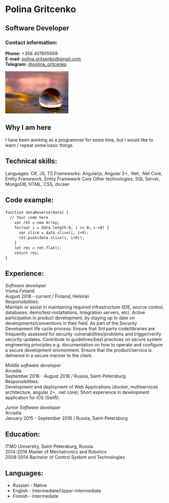 # Polina Gritcenko

## Software Developer

### Contact information:
**Phone:** +358 401905669  
**E-mail:** polina.gritsenko@gmail.com  
**Telegram:** [@polina_gritcenko](https://t.me/polina_gritcenko)  

<img src="/assets/images/avatar.jpg" alt="avatar" width="200"/>

## Why I am here
I have been working as a programmer for some time, but I would like to learn / repeat some basic things.

## Technical skills:
Languages: C#, JS, TS
Frameworks: Angularjs, Angular 2+, .Net, .Net Core, Entity Framework, Entity Framework Core
Other technologies: SQL Server, MongoDB, HTML, CSS, docker

## Code example:
```
function dataReverse(data) {
  // Your code here
    var ret = new Array;
    for(var i = data.length-8; i >= 0; i-=8) {
      var slice = data.slice(i, i+8);
      ret.push(data.slice(i, i+8));
    }
    let res = ret.flat();
    return res;
}
```

## Experience:
_Software developer_  
Visma Finland  
August 2018 - current / Finland, Helsinki  
Responsibilities:  
Maintain or assist in maintaining required infrastructure (IDE, source control, databases, demo/test-installations, Integration servers, etc).
Active participation in product development, by staying up to date on developments/conventions in their field.
As part of the Security Development life cycle process: Ensure that 3rd party code/libraries are frequently assessed for security vulnerabilities/problems and trigger/verify security updates.
Contribute to guidelines/best practices on secure system engineering principles e.g. documentation on how to operate and configure a secure development environment.
Ensure that the product/service is delivered in a secure manner to the client.

_Middle software developer_  
Arcadia  
September 2016 - August 2018 / Russia, Saint-Petersburg  
Responsibilities:  
Development and deployment of Web Applications (docker, multiservices architecture, angular 2+, .net core);
Short experience in development application for iOS (Swift).

_Junior Software developer_  
Arcadia  
January 2015 - September 2016 / Russia, Saint-Petersburg

## Education:
ITMO University, Saint-Petersburg, Russia.  
2014-2016 Master of Mechatronics and Robotics  
2008-2014 Bachelor of Control System and Technologies  

## Languages:
- Russian - Native
- English - Intermediate/Upper-intermediate
- Finnish - Intermediate